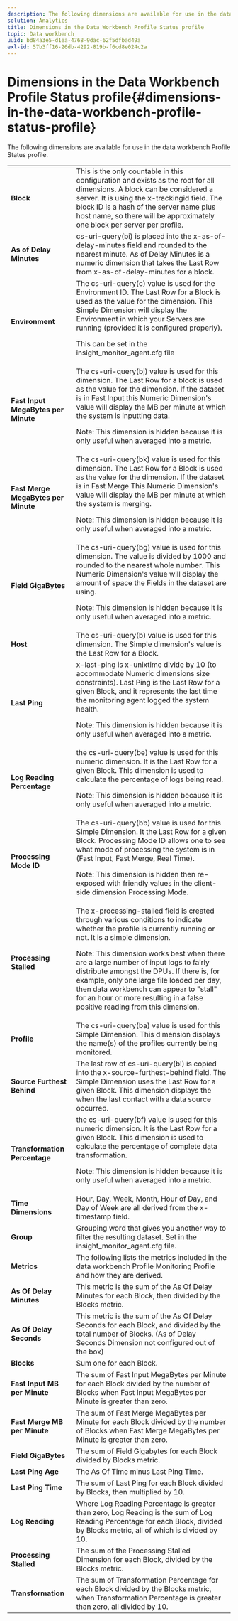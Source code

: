 ```yaml
---
description: The following dimensions are available for use in the data workbench Profile Status profile.
solution: Analytics
title: Dimensions in the Data Workbench Profile Status profile
topic: Data workbench
uuid: bd84a3e5-d1ea-4768-9dac-62f5dfbad49a
exl-id: 57b3ff16-26db-4292-819b-f6cd8e024c2a
---
```

# Dimensions in the Data Workbench Profile Status profile{#dimensions-in-the-data-workbench-profile-status-profile}

The following dimensions are available for use in the data workbench Profile Status profile.

<table id="table_DD143B4F15FF446DAD24BD2473B485B9"> 
 <tbody> 
  <tr> 
   <td colname="col1"> <b>Block</b> </td> 
   <td colname="col2"> This is the only countable in this configuration and exists as the root for all dimensions. A block can be considered a server. It is using the x-trackingid field. The block ID is a hash of the server name plus host name, so there will be approximately one block per server per profile. </td> 
  </tr> 
  <tr> 
   <td colname="col1"> <b>As of Delay Minutes</b> </td> 
   <td colname="col2"> cs-uri-query(bi) is placed into the x-as-of-delay-minutes field and rounded to the nearest minute. As of Delay Minutes is a numeric dimension that takes the Last Row from x-as-of-delay-minutes for a block. </td> 
  </tr> 
  <tr> 
   <td colname="col1"> <b>Environment</b> </td> 
   <td colname="col2"> The cs-uri-query(c) value is used for the Environment ID. The Last Row for a Block is used as the value for the dimension. This Simple Dimension will display the Environment in which your Servers are running (provided it is configured properly). <p>This can be set in the insight_monitor_agent.cfg file </p></td> 
  </tr> 
  <tr> 
   <td colname="col1"> <b>Fast Input MegaBytes per Minute</b> </td> 
   <td colname="col2"> The cs-uri-query(bj) value is used for this dimension. The Last Row for a block is used as the value for the dimension. If the dataset is in Fast Input this Numeric Dimension's value will display the MB per minute at which the system is inputting data. <p>Note:  This dimension is hidden because it is only useful when averaged into a metric. </p></td> 
  </tr> 
  <tr> 
   <td colname="col1"> <b>Fast Merge MegaBytes per Minute</b> </td> 
   <td colname="col2">The cs-uri-query(bk) value is used for this dimension. The Last Row for a Block is used as the value for the dimension. If the dataset is in Fast Merge This Numeric Dimension's value will display the MB per minute at which the system is merging. <p>Note:  This dimension is hidden because it is only useful when averaged into a metric. </p></td> 
  </tr> 
  <tr> 
   <td colname="col1"> <b>Field GigaBytes</b> </td> 
   <td colname="col2"> The cs-uri-query(bg) value is used for this dimension. The value is divided by 1000 and rounded to the nearest whole number. This Numeric Dimension's value will display the amount of space the Fields in the dataset are using. <p>Note:  This dimension is hidden because it is only useful when averaged into a metric. </p></td> 
  </tr> 
  <tr> 
   <td colname="col1"> <b>Host</b> </td> 
   <td colname="col2"> The cs-uri-query(b) value is used for this dimension. The Simple dimension's value is the Last Row for a Block. </td> 
  </tr> 
  <tr> 
   <td colname="col1"> <b>Last Ping</b> </td> 
   <td colname="col2">x-last-ping is x-unixtime divide by 10 (to accommodate Numeric dimensions size constraints). Last Ping is the Last Row for a given Block, and it represents the last time the monitoring agent logged the system health. <p>Note:  This dimension is hidden because it is only useful when averaged into a metric. </p></td> 
  </tr> 
  <tr> 
   <td colname="col1"> <b>Log Reading Percentage</b> </td> 
   <td colname="col2">the cs-uri-query(be) value is used for this numeric dimension. It is the Last Row for a given Block. This dimension is used to calculate the percentage of logs being read. <p>Note:  This dimension is hidden because it is only useful when averaged into a metric. </p></td> 
  </tr> 
  <tr> 
   <td colname="col1"> <b>Processing Mode ID</b> </td> 
   <td colname="col2"> The cs-uri-query(bb) value is used for this Simple Dimension. It the Last Row for a given Block. Processing Mode ID allows one to see what mode of processing the system is in (Fast Input, Fast Merge, Real Time). <p>Note:  This dimension is hidden then re-exposed with friendly values in the client-side dimension Processing Mode. </p></td> 
  </tr> 
  <tr> 
   <td colname="col1"> <b>Processing Stalled</b> </td> 
   <td colname="col2"> The x-processing-stalled field is created through various conditions to indicate whether the profile is currently running or not. It is a simple dimension. <p>Note:  This dimension works best when there are a large number of input logs to fairly distribute amongst the DPUs. If there is, for example, only one large file loaded per day, then data workbench can appear to "stall" for an hour or more resulting in a false positive reading from this dimension. </p></td> 
  </tr> 
  <tr> 
   <td colname="col1"> <b>Profile</b> </td> 
   <td colname="col2"> The cs-uri-query(ba) value is used for this Simple Dimension. This dimension displays the name(s) of the profiles currently being monitored. </td> 
  </tr> 
  <tr> 
   <td colname="col1"> <b>Source Furthest Behind</b> </td> 
   <td colname="col2"> The last row of cs-uri-query(bl) is copied into the x-source-furthest-behind field. The Simple Dimension uses the Last Row for a given Block. This dimension displays the when the last contact with a data source occurred. </td> 
  </tr> 
  <tr> 
   <td colname="col1"> <b>Transformation Percentage</b> </td> 
   <td colname="col2"> the cs-uri-query(bf) value is used for this numeric dimension. It is the Last Row for a given Block. This dimension is used to calculate the percentage of complete data transformation. <p>Note:  This dimension is hidden because it is only useful when averaged into a metric. </p></td> 
  </tr> 
  <tr> 
   <td colname="col1"> <b>Time Dimensions</b> </td> 
   <td colname="col2"> Hour, Day, Week, Month, Hour of Day, and Day of Week are all derived from the x-timestamp field. </td> 
  </tr> 
  <tr> 
   <td colname="col1"> <b>Group</b> </td> 
   <td colname="col2"> Grouping word that gives you another way to filter the resulting dataset. Set in the insight_monitor_agent.cfg file. </td> 
  </tr> 
  <tr> 
   <td colname="col1"> <b>Metrics</b> </td> 
   <td colname="col2"> The following lists the metrics included in the data workbench Profile Monitoring Profile and how they are derived. </td> 
  </tr> 
  <tr> 
   <td colname="col1"> <b>As Of Delay Minutes</b> </td> 
   <td colname="col2"> This metric is the sum of the As Of Delay Minutes for each Block, then divided by the Blocks metric. </td> 
  </tr> 
  <tr> 
   <td colname="col1"> <b>As Of Delay Seconds</b> </td> 
   <td colname="col2"> This metric is the sum of the As Of Delay Seconds for each Block, and divided by the total number of Blocks. (As of Delay Seconds Dimension not configured out of the box) </td> 
  </tr> 
  <tr> 
   <td colname="col1"> <b>Blocks</b> </td> 
   <td colname="col2"> Sum one for each Block. </td> 
  </tr> 
  <tr> 
   <td colname="col1"> <b>Fast Input MB per Minute</b> </td> 
   <td colname="col2"> The sum of Fast Input MegaBytes per Minute for each Block divided by the number of Blocks when Fast Input MegaBytes per Minute is greater than zero. </td> 
  </tr> 
  <tr> 
   <td colname="col1"> <b>Fast Merge MB per Minute</b> </td> 
   <td colname="col2"> The sum of Fast Merge MegaBytes per Minute for each Block divided by the number of Blocks when Fast Merge MegaBytes per Minute is greater than zero. </td> 
  </tr> 
  <tr> 
   <td colname="col1"> <b>Field GigaBytes</b> </td> 
   <td colname="col2"> The sum of Field Gigabytes for each Block divided by Blocks metric. </td> 
  </tr> 
  <tr> 
   <td colname="col1"> <b>Last Ping Age</b> </td> 
   <td colname="col2"> The As Of Time minus Last Ping Time. </td> 
  </tr> 
  <tr> 
   <td colname="col1"> <b>Last Ping Time</b> </td> 
   <td colname="col2"> The sum of Last Ping for each Block divided by Blocks, then multiplied by 10. </td> 
  </tr> 
  <tr> 
   <td colname="col1"> <b>Log Reading</b> </td> 
   <td colname="col2"> Where Log Reading Percentage is greater than zero, Log Reading is the sum of Log Reading Percentage for each Block, divided by Blocks metric, all of which is divided by 10. </td> 
  </tr> 
  <tr> 
   <td colname="col1"> <b>Processing Stalled</b> </td> 
   <td colname="col2"> The sum of the Processing Stalled Dimension for each Block, divided by the Blocks metric. </td> 
  </tr> 
  <tr> 
   <td colname="col1"> <b>Transformation</b> </td> 
   <td colname="col2"> The sum of Transformation Percentage for each Block divided by the Blocks metric, when Transformation Percentage is greater than zero, all divided by 10. </td> 
  </tr> 
 </tbody> 
</table>
